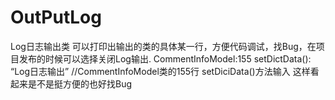 # OutPutLog
Log日志输出类
可以打印出输出的类的具体某一行，方便代码调试，找Bug，在项目发布的时候可以选择关闭Log输出.
CommentInfoModel:155     setDictData():  “Log日志输出” //CommentInfoModel类的155行 setDiciData()方法输入
这样看起来是不是挺方便的也好找Bug

